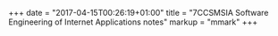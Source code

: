 +++
date = "2017-04-15T00:26:19+01:00"
title = "7CCSMSIA Software Engineering of Internet Applications notes"
markup = "mmark"
+++
